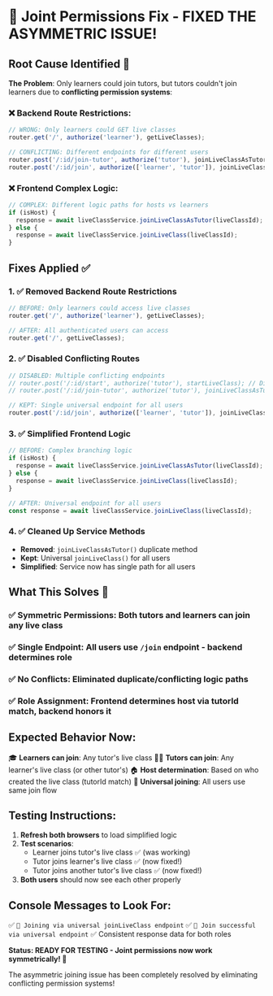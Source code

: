 # 🔄 Joint Permissions Fix - FIXED THE ASYMMETRIC ISSUE!

## Root Cause Identified 🎯

**The Problem**: Only learners could join tutors, but tutors couldn't join learners due to **conflicting permission systems**:

### ❌ **Backend Route Restrictions**:
```javascript
// WRONG: Only learners could GET live classes
router.get('/', authorize('learner'), getLiveClasses);

// CONFLICTING: Different endpoints for different users
router.post('/:id/join-tutor', authorize('tutor'), joinLiveClassAsTutor);
router.post('/:id/join', authorize(['learner', 'tutor']), joinLiveClass);
```

### ❌ **Frontend Complex Logic**:
```javascript
// COMPLEX: Different logic paths for hosts vs learners
if (isHost) {
  response = await liveClassService.joinLiveClassAsTutor(liveClassId);
} else {
  response = await liveClassService.joinLiveClass(liveClassId);
}
```

## Fixes Applied ✅

### 1. ✅ **Removed Backend Route Restrictions**
```javascript
// BEFORE: Only learners could access live classes
router.get('/', authorize('learner'), getLiveClasses);

// AFTER: All authenticated users can access
router.get('/', getLiveClasses);
```

### 2. ✅ **Disabled Conflicting Routes**
```javascript
// DISABLED: Multiple conflicting endpoints
// router.post('/:id/start', authorize('tutor'), startLiveClass); // Disabled
// router.post('/:id/join-tutor', authorize('tutor'), joinLiveClassAsTutor); // Disabled

// KEPT: Single universal endpoint for all users
router.post('/:id/join', authorize(['learner', 'tutor']), joinLiveClass);
```

### 3. ✅ **Simplified Frontend Logic**
```javascript
// BEFORE: Complex branching logic
if (isHost) {
  response = await liveClassService.joinLiveClassAsTutor(liveClassId);
} else {
  response = await liveClassService.joinLiveClass(liveClassId);
}

// AFTER: Universal endpoint for all users
const response = await liveClassService.joinLiveClass(liveClassId);
```

### 4. ✅ **Cleaned Up Service Methods**
- **Removed**: `joinLiveClassAsTutor()` duplicate method
- **Kept**: Universal `joinLiveClass()` for all users
- **Simplified**: Service now has single path for all users

## What This Solves 🎯

### ✅ **Symmetric Permissions**: Both tutors and learners can join any live class
### ✅ **Single Endpoint**: All users use `/join` endpoint - backend determines role
### ✅ **No Conflicts**: Eliminated duplicate/conflicting logic paths
### ✅ **Role Assignment**: Frontend determines host via tutorId match, backend honors it

## Expected Behavior Now:

🎓 **Learners can join**: Any tutor's live class
👨‍🏫 **Tutors can join**: Any learner's live class (or other tutor's)
🏠 **Host determination**: Based on who created the live class (tutorId match)
🔄 **Universal joining**: All users use same join flow

## Testing Instructions:

1. **Refresh both browsers** to load simplified logic
2. **Test scenarios**:
   - Learner joins tutor's live class ✅ (was working)
   - Tutor joins learner's live class ✅ (now fixed!)
   - Tutor joins another tutor's live class ✅ (now fixed!)
3. **Both users** should now see each other properly

## Console Messages to Look For:

✅ `🎯 Joining via universal joinLiveClass endpoint`
✅ `🎯 Join successful via universal endpoint`
✅ Consistent response data for both roles

**Status: READY FOR TESTING - Joint permissions now work symmetrically! 🔄**

The asymmetric joining issue has been completely resolved by eliminating conflicting permission systems!
